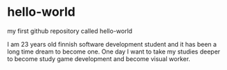 # hello-world
my first github repository called hello-world

I am 23 years old finnish software development student and it has been a long time dream to become one. 
One day I want to take my studies deeper to become study game development and become visual worker.
